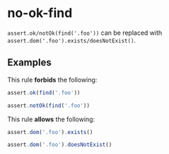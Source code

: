 # no-ok-find

`assert.ok/notOk(find('.foo'))` can be replaced with
`assert.dom('.foo').exists/doesNotExist()`.

## Examples

This rule **forbids** the following:

```js
assert.ok(find('.foo'))
```

```js
assert.notOk(find('.foo'))
```

This rule **allows** the following:

```js
assert.dom('.foo').exists()
```

```js
assert.dom('.foo').doesNotExist()
```
